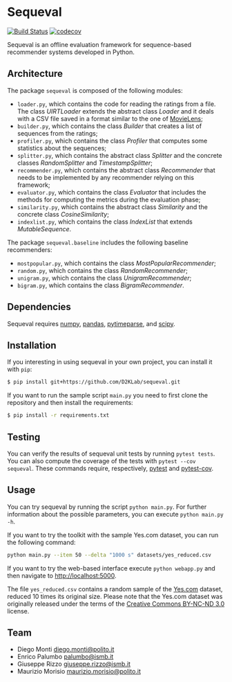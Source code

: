 # Sequeval

[![Build Status](https://travis-ci.org/D2KLab/sequeval.svg?branch=master)](https://travis-ci.org/D2KLab/sequeval)
[![codecov](https://codecov.io/gh/D2KLab/sequeval/branch/master/graph/badge.svg)](https://codecov.io/gh/D2KLab/sequeval)

Sequeval is an offline evaluation framework for sequence-based recommender systems developed in Python.

## Architecture

The package `sequeval` is composed of the following modules:

- `loader.py`, which contains the code for reading the ratings from a file. The class *UIRTLoader* extends the abstract class *Loader* and it deals with a CSV file saved in a format similar to the one of [MovieLens](https://grouplens.org/datasets/movielens/);
- `builder.py`, which contains the class *Builder* that creates a list of sequences from the ratings;
- `profiler.py`, which contains the class *Profiler* that computes some statistics about the sequences;
- `splitter.py`, which contains the abstract class *Splitter* and the concrete classes *RandomSplitter* and *TimestampSplitter*;
- `recommender.py`, which contains the abstract class *Recommender* that needs to be implemented by any recommender relying on this framework;
- `evaluator.py`, which contains the class *Evaluator* that includes the methods for computing the metrics during the evaluation phase;
- `similarity.py`, which contains the abstract class *Similarity* and the concrete class *CosineSimilarity*;
- `indexlist.py`, which contains the class *IndexList* that extends *MutableSequence*.

The package `sequeval.baseline` includes the following baseline recommenders:

- `mostpopular.py`, which contains the class *MostPopularRecommender*;
- `random.py`, which contains the class *RandomRecommender*;
- `unigram.py`, which contains the class *UnigramRecommender*;
- `bigram.py`, which contains the class *BigramRecommender*.

## Dependencies

Sequeval requires [numpy](http://www.numpy.org/), [pandas](http://pandas.pydata.org/), [pytimeparse](https://github.com/wroberts/pytimeparse), and [scipy](http://www.scipy.org/).

## Installation

If you interesting in using sequeval in your own project, you can install it with `pip`:

```bash
$ pip install git+https://github.com/D2KLab/sequeval.git
```

If you want to run the sample script `main.py` you need to first clone the repository and then install the requirements:

```bash
$ pip install -r requirements.txt
```

## Testing

You can verify the results of sequeval unit tests by running `pytest tests`. You can also compute the coverage of the tests with `pytest --cov sequeval`. These commands require, respectively, [pytest](https://pytest.org/) and [pytest-cov](https://github.com/pytest-dev/pytest-cov).

## Usage

You can try sequeval by running the script `python main.py`. For further information about the possible parameters, you can execute `python main.py -h`.

If you want to try the toolkit with the sample Yes.com dataset, you can run the following command:

```bash
python main.py --item 50 --delta "1000 s" datasets/yes_reduced.csv
```

If you want to try the web-based interface execute `python webapp.py` and then navigate to [http://localhost:5000](http://localhost:5000).

The file `yes_reduced.csv` contains a random sample of the [Yes.com](http://web.archive.org/web/20170629232107/https://www.cs.cornell.edu/~shuochen/lme/data_page.html) dataset, reduced 10 times its original size. Please note that the Yes.com dataset was originally released under the terms of the [Creative Commons BY-NC-ND 3.0](http://creativecommons.org/licenses/by-nc-nd/3.0/) license.

## Team

- Diego Monti <diego.monti@polito.it>
- Enrico Palumbo <palumbo@ismb.it>
- Giuseppe Rizzo <giuseppe.rizzo@ismb.it>
- Maurizio Morisio <maurizio.morisio@polito.it>